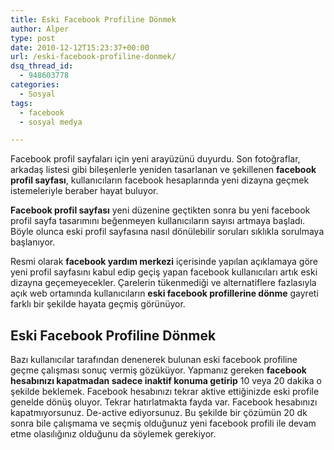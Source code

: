 ```yaml
---
title: Eski Facebook Profiline Dönmek
author: Alper
type: post
date: 2010-12-12T15:23:37+00:00
url: /eski-facebook-profiline-donmek/
dsq_thread_id:
  - 948603778
categories:
  - Sosyal
tags:
  - facebook
  - sosyal medya

---
```

Facebook profil sayfaları için yeni arayüzünü duyurdu. Son fotoğraflar, arkadaş listesi gibi bileşenlerle yeniden tasarlanan ve şekillenen **facebook profil sayfası**, kullanıcıların facebook hesaplarında yeni dizayna geçmek istemeleriyle beraber hayat buluyor.

**Facebook profil sayfası** yeni düzenine geçtikten sonra bu yeni facebook profil sayfa tasarımını beğenmeyen kullanıcıların sayısı artmaya başladı. Böyle olunca eski profil sayfasına nasıl dönülebilir soruları sıklıkla sorulmaya başlanıyor.

Resmi olarak **facebook yardım merkezi** içerisinde yapılan açıklamaya göre yeni profil sayfasını kabul edip geçiş yapan facebook kullanıcıları artık eski dizayna geçemeyecekler. Çarelerin tükenmediği ve alternatiflere fazlasıyla açık web ortamında kullanıcıların **eski facebook profillerine dönme** gayreti farklı bir şekilde hayata geçmiş görünüyor.

## Eski Facebook Profiline Dönmek

Bazı kullanıcılar tarafından denenerek bulunan eski facebook profiline geçme çalışması sonuç vermiş gözüküyor. Yapmanız gereken **facebook hesabınızı kapatmadan sadece inaktif konuma getirip** 10 veya 20 dakika o şekilde beklemek. Facebook hesabınızı tekrar aktive ettiğinizde eski profile genelde dönüş oluyor. Tekrar hatırlatmakta fayda var. Facebook hesabınızı kapatmıyorsunuz. De-active ediyorsunuz. Bu şekilde bir çözümün 20 dk sonra bile çalışmama ve seçmiş olduğunuz yeni facebook profili ile devam etme olasılığınız olduğunu da söylemek gerekiyor.